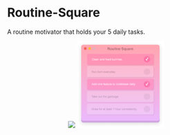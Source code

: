 # Routine-Square
 A routine motivator that holds your 5 daily tasks.

<p align="center">
<img src="./Preview Image.png" width="60%"> <img src="./Preview Image 2.png" width="40%">
</p>
